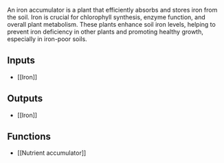 An iron accumulator is a plant that efficiently absorbs and stores iron from the soil. Iron is crucial for chlorophyll synthesis, enzyme function, and overall plant metabolism. These plants enhance soil iron levels, helping to prevent iron deficiency in other plants and promoting healthy growth, especially in iron-poor soils.

## Inputs
- [[Iron]]

## Outputs
- [[Iron]]

## Functions
- [[Nutrient accumulator]]